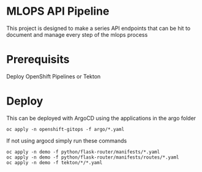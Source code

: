 # MLOPS API Pipeline
This project is designed to make a series API endpoints that can be hit to document and manage every step of the mlops process

# Prerequisits
Deploy OpenShift Pipelines or Tekton

# Deploy
This can be deployed with ArgoCD using the applications in the argo folder

```
oc apply -n openshift-gitops -f argo/*.yaml
```

If not using argocd simply run these commands

```
oc apply -n demo -f python/flask-router/manifests/*.yaml
oc apply -n demo -f python/flask-router/manifests/routes/*.yaml
oc apply -n demo -f tekton/*/*.yaml
```


